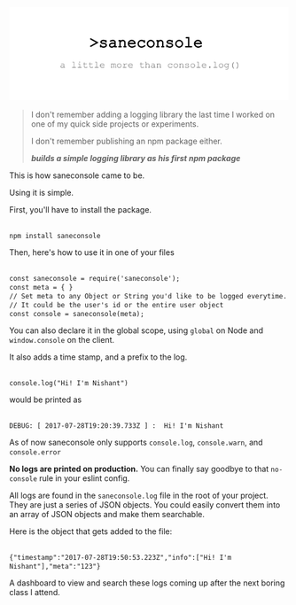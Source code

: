<img src="https://github.com/nshntarora/saneconsole/blob/master/logo.png?raw=true" />

<blockquote>
I don't remember adding a logging library the last time I worked on one of my quick side projects or experiments.

I don't remember publishing an npm package either.

***builds a simple logging library as his first npm package***
</blockquote>

This is how saneconsole came to be.


Using it is simple.

First, you'll have to install the package.

```

npm install saneconsole

```

Then, here's how to use it in one of your files

```

const saneconsole = require('saneconsole');
const meta = { }
// Set meta to any Object or String you'd like to be logged everytime.
// It could be the user's id or the entire user object
const console = saneconsole(meta);

```

You can also declare it in the global scope, using `global` on Node and `window.console` on the client.

It also adds a time stamp, and a prefix to the log.

```

console.log("Hi! I'm Nishant")

```

would be printed as

```

DEBUG: [ 2017-07-28T19:20:39.733Z ] :  Hi! I'm Nishant

```

As of now saneconsole only supports `console.log`, `console.warn`, and `console.error`

**No logs are printed on production.** You can finally say goodbye to that `no-console` rule in your eslint config.

All logs are found in the `saneconsole.log` file in the root of your project. They are just a series of JSON objects. You could easily convert them into an array of JSON objects and make them searchable.

Here is the object that gets added to the file:

```

{"timestamp":"2017-07-28T19:50:53.223Z","info":["Hi! I'm Nishant"],"meta":"123"}

```

A dashboard to view and search these logs coming up after the next boring class I attend.
